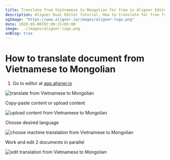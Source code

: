```yaml
---
title: Translate from Vietnamese to Mongolian for free in Aligner Editor
description: Aligner Dual Editor Tutorial. How to translate for free from Vietnamese to Mongolian. Aligner is multilingual document management platform. 
ogImage: "https://www.aligner.io/images/aligner-logo.png"
date: 2020-05-06T07:09:21+03:00
image: ../images/aligner-logo.png
onBlog: true
---
```


# How to translate document from Vietnamese to Mongolian

1. Go to editor at [app.aligner.io](https://app.aligner.io "Aligner App web page")

![translate from Vietnamese to Mongolian](../aligner-blank-editor.png "translate from Vietnamese to Mongolian")

Copy-paste content or upload content

![upload content from Vietnamese to Mongolian](../aligner-uploaded-document.png "upload content from Vietnamese to Mongolian")

Choose desired language

![choose machine translation from Vietnamese to Mongolian](../aligner-language-dropdown.png "choose machine translation from Vietnamese to Mongolian")

Work and edit 2 documents in parallel

![edit translation from Vietnamese to Mongolian](../aligner-double-sitded-editor.png "edit translation from Vietnamese to Mongolian")

